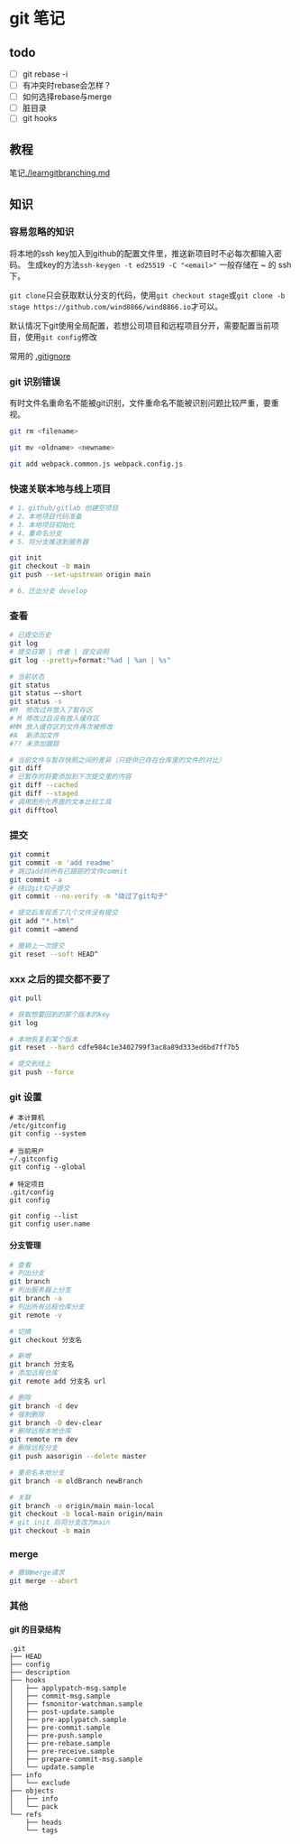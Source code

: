 # git 笔记
## todo
- [ ] git rebase -i
- [ ] 有冲突时rebase会怎样？
- [ ] 如何选择rebase与merge
- [ ] 脏目录
- [ ] git hooks

## 教程
笔记[./learngitbranching.md](./learngitbranching)
## 知识
### 容易忽略的知识

将本地的ssh key加入到github的配置文件里，推送新项目时不必每次都输入密码。
生成key的方法`ssh-keygen -t ed25519 -C "<email>"` 一般存储在 ~ 的 ssh 下。

`git clone`只会获取默认分支的代码，使用`git checkout stage`或`git clone -b stage https://github.com/wind8866/wind8866.io`才可以。

默认情况下git使用全局配置，若想公司项目和远程项目分开，需要配置当前项目，使用`git config`修改



常用的 [.gitignore](https://github.com/github/gitignore)

### git 识别错误
有时文件名重命名不能被git识别，文件重命名不能被识别问题比较严重，要重视。

```bash
git rm <filename>

git mv <oldname> <newname>

git add webpack.common.js webpack.config.js
```

### 快速关联本地与线上项目
```bash
# 1、github/gitlab 创建空项目
# 2、本地项目代码准备
# 3、本地项目初始化
# 4、重命名分支
# 5、将分支推送到服务器

git init
git checkout -b main
git push --set-upstream origin main

# 6、迁出分支 develop
```
### 查看
```bash
# 已提交历史
git log
# 提交日期 | 作者 | 提交说明
git log --pretty=format:"%ad | %an | %s"

# 当前状态
git status
git status —-short
git status -s
#M  修改过并放入了暂存区
# M 修改过且没有放入缓存区
#MM 放入缓存区的文件再次被修改
#A  新添加文件
#?? 未添加跟踪

# 当前文件与暂存快照之间的差异（只提供已存在仓库里的文件的对比）
git diff
# 已暂存的将要添加到下次提交里的内容
git diff --cached
git diff --staged
# 调用图形化界面的文本比较工具
git difftool
```

### 提交
```bash
git commit
git commit -m 'add readme'
# 跳过add将所有已跟踪的文件commit
git commit -a
# 绕过git勾子提交
git commit --no-verify -m "绕过了git勾子"

# 提交后发现丢了几个文件没有提交
git add "*.html"
git commit —amend

# 撤销上一次提交
git reset --soft HEAD^
```

### xxx 之后的提交都不要了
```bash
git pull

# 获取想要回到的那个版本的key
git log

# 本地恢复到某个版本
git reset --hard cdfe984c1e3402799f3ac8a89d333ed6bd7ff7b5

# 提交到线上
git push --force
```

### git 设置
```
# 本计算机
/etc/gitconfig
git config --system

# 当前用户
~/.gitconfig
git config --global

# 特定项目
.git/config
git config

git config --list
git config user.name
```

#### 分支管理
```bash
# 查看
# 列出分支
git branch
# 列出服务器上分支
git branch -a
# 列出所有远程仓库分支
git remote -v

# 切换
git checkout 分支名

# 新增
git branch 分支名
# 添加远程仓库
git remote add 分支名 url

# 删除
git branch -d dev
# 强制删除
git branch -D dev-clear
# 删除远程本地仓库
git remote rm dev
# 删除远程分支
git push aasorigin --delete master

# 重命名本地分支
git branch -m oldBranch newBranch

# 关联
git branch -u origin/main main-local
git checkout -b local-main origin/main
# git init 后将分支改为main
git checkout -b main

```

### merge
```bash
# 撤销merge请求
git merge --abort
```

### 其他

#### git 的目录结构
```
.git
├── HEAD
├── config
├── description
├── hooks
│   ├── applypatch-msg.sample
│   ├── commit-msg.sample
│   ├── fsmonitor-watchman.sample
│   ├── post-update.sample
│   ├── pre-applypatch.sample
│   ├── pre-commit.sample
│   ├── pre-push.sample
│   ├── pre-rebase.sample
│   ├── pre-receive.sample
│   ├── prepare-commit-msg.sample
│   └── update.sample
├── info
│   └── exclude
├── objects
│   ├── info
│   └── pack
└── refs
    ├── heads
    └── tags
```

